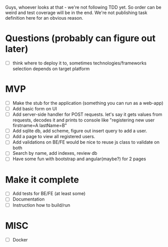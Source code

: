 Guys, whoever looks at that - we're not following TDD yet. So order can be weird and test coverage will be in the end.
We're not publishing task definition here for an obvious reason.


# Questions (probably can figure out later)
- [ ] think where to deploy it to, sometimes technologies/frameworks selection depends on target platform

# MVP
- [ ] Make the stub for the application (something you can run as a web-app)
- [ ] Add basic form on UI
- [ ] Add server-side handler for POST requests. let's say it gets values from requests, decodes it and prints to console like "registering new user firstname=A lastName=B"
- [ ] Add sqlite db, add scheme, figure out insert query to add a user.
- [ ] Add a page to view all registered users. 
- [ ] Add validations on BE/FE would be nice to reuse js class to validate on both
- [ ] Search by name, add indexes, review db
- [ ] Have some fun with bootstrap and angular(maybe?) for 2 pages

# Make it complete
- [ ] Add tests for BE/FE (at least some)
- [ ] Documentation
- [ ] Instruction how to build/run

# MISC
- [ ] Docker
